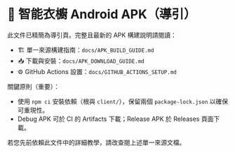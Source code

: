 # 📱 智能衣櫥 Android APK（導引）

此文件已精簡為導引頁。完整且最新的 APK 構建說明請閱讀：

- 🏗️ 單一來源構建指南：`docs/APK_BUILD_GUIDE.md`
- 📥 下載與安裝：`docs/APK_DOWNLOAD_GUIDE.md`
- ⚙️ GitHub Actions 設置：`docs/GITHUB_ACTIONS_SETUP.md`

關鍵原則（重要）：
- 使用 `npm ci` 安裝依賴（根與 `client/`），保留兩個 `package-lock.json` 以確保可重現性。
- Debug APK 可於 CI 的 Artifacts 下載；Release APK 於 Releases 頁面下載。

若您先前依賴此文件中的詳細教學，請改查閱上述單一來源文檔。